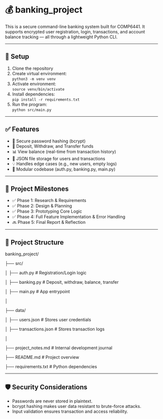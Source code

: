 # 💰 banking_project

This is a secure command-line banking system built for COMP6441. It supports encrypted user registration, login, transactions, and account balance tracking — all through a lightweight Python CLI.

---

## 🚀 Setup

1. Clone the repository
2. Create virtual environment:  
   `python3 -m venv venv`
3. Activate environment:  
   `source venv/bin/activate`
4. Install dependencies:  
   `pip install -r requirements.txt`
5. Run the program:  
   `python src/main.py`

---

## ✅ Features

- 🔐 Secure password hashing (bcrypt)
- 🧾 Deposit, Withdraw, and Transfer funds
- 📊 View balance (real-time from transaction history)
- 📂 JSON file storage for users and transactions
- 💡 Handles edge cases (e.g., new users, empty logs)
- 🧱 Modular codebase (auth.py, banking.py, main.py)

---

## 📌 Project Milestones

- ✅ Phase 1: Research & Requirements
- ✅ Phase 2: Design & Planning
- ✅ Phase 3: Prototyping Core Logic
- ✅ Phase 4: Full Feature Implementation & Error Handling
- 🔜 Phase 5: Final Report & Reflection

---

## 📁 Project Structure

banking_project/

├── src/

│ ├── auth.py # Registration/Login logic

│ ├── banking.py # Deposit, withdraw, balance, transfer

│ ├── main.py # App entrypoint

│

├── data/

│ ├── users.json # Stores user credentials

│ ├── transactions.json # Stores transaction logs

│

├── project_notes.md # Internal development journal

├── README.md # Project overview

├── requirements.txt # Python dependencies


---

## 🛡️ Security Considerations

- Passwords are never stored in plaintext.
- bcrypt hashing makes user data resistant to brute-force attacks.
- Input validation ensures transaction and access reliability.
